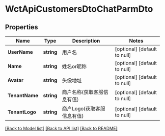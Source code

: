 # WctApiCustomersDtoChatParmDto

## Properties
Name | Type | Description | Notes
------------ | ------------- | ------------- | -------------
**UserName** | **string** | 用户名 | [optional] [default to null]
**Name** | **string** | 姓名or昵称 | [optional] [default to null]
**Avatar** | **string** | 头像地址 | [optional] [default to null]
**TenantName** | **string** | 商户名称(获取客服信息有值) | [optional] [default to null]
**TenantLogo** | **string** | 商户Logo(获取客服信息有值) | [optional] [default to null]

[[Back to Model list]](../README.md#documentation-for-models) [[Back to API list]](../README.md#documentation-for-api-endpoints) [[Back to README]](../README.md)

